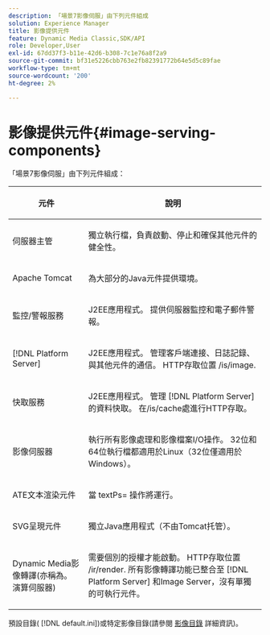 ```yaml
---
description: 「場景7影像伺服」由下列元件組成
solution: Experience Manager
title: 影像提供元件
feature: Dynamic Media Classic,SDK/API
role: Developer,User
exl-id: 67dd37f3-b11e-42d6-b308-7c1e76a8f2a9
source-git-commit: bf31e5226cbb763e2fb82391772b64e5d5c89fae
workflow-type: tm+mt
source-wordcount: '200'
ht-degree: 2%

---
```


# 影像提供元件{#image-serving-components}

「場景7影像伺服」由下列元件組成：

<table id="table_534AF33FE5C4453EACAE0DF35E8E3B63"> 
 <thead> 
  <tr> 
   <th colname="col1" class="entry"> <p>元件 </p> </th> 
   <th colname="col2" class="entry"> <p>說明 </p> </th> 
  </tr>
 </thead>
 <tbody> 
  <tr> 
   <td colname="col1"> <p>伺服器主管 </p> </td> 
   <td colname="col2"> <p>獨立執行檔，負責啟動、停止和確保其他元件的健全性。 </p> </td> 
  </tr> 
  <tr> 
   <td colname="col1"> <p>Apache Tomcat </p> </td> 
   <td colname="col2"> <p>為大部分的Java元件提供環境。 </p> </td> 
  </tr> 
  <tr> 
   <td colname="col1"> <p>監控/警報服務 </p> </td> 
   <td colname="col2"> <p>J2EE應用程式。 提供伺服器監控和電子郵件警報。 </p> </td> 
  </tr> 
  <tr> 
   <td colname="col1"> <p>[!DNL Platform Server] </p> </td> 
   <td colname="col2"> <p>J2EE應用程式。 管理客戶端連接、日誌記錄、與其他元件的通信。 HTTP存取位置 <span class="filepath"> /is/image</span>. </p> </td> 
  </tr> 
  <tr> 
   <td colname="col1"> <p>快取服務 </p> </td> 
   <td colname="col2"> <p>J2EE應用程式。 管理 [!DNL Platform Server]的資料快取。 在/is/cache處進行HTTP存取。 </p> </td> 
  </tr> 
  <tr> 
   <td colname="col1"> <p>影像伺服器 </p> </td> 
   <td colname="col2"> <p>執行所有影像處理和影像檔案I/O操作。 32位和64位執行檔都適用於Linux（32位僅適用於Windows）。 </p> </td> 
  </tr> 
  <tr> 
   <td colname="col1"> <p>ATE文本渲染元件 </p> </td> 
   <td colname="col2"> <p>當 <span class="codeph"> textPs=</span> 操作將運行。 </p> </td> 
  </tr> 
  <tr> 
   <td colname="col1"> <p>SVG呈現元件 </p> </td> 
   <td colname="col2"> <p>獨立Java應用程式（不由Tomcat托管）。 </p> </td> 
  </tr> 
  <tr> 
   <td colname="col1"> <p>Dynamic Media影像轉譯(亦稱為。 演算伺服器) </p> </td> 
   <td colname="col2"> <p>需要個別的授權才能啟動。 HTTP存取位置 <span class="filepath"> /ir/render</span>. 所有影像轉譯功能已整合至 [!DNL Platform Server] 和Image Server，沒有單獨的可執行元件。 </p> </td> 
  </tr> 
 </tbody> 
</table>

預設目錄( [!DNL default.ini])或特定影像目錄(請參閱 [影像目錄](../../is-api/image-catalog/image-serving-api-ref/c-image-catalog-reference/c-overview/c-overview.md#concept-9ce2b6a133de45f783e95cabc5810ac3) 詳細資訊)。
